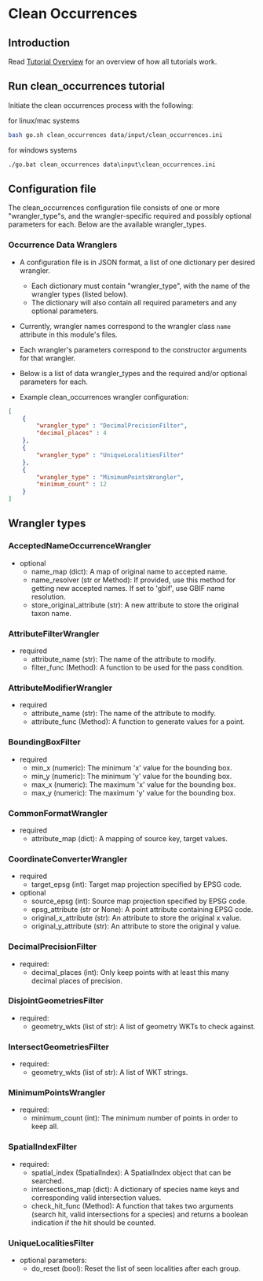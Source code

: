 # Clean Occurrences

## Introduction

Read [Tutorial Overview](../tutorial/overview.md) for an overview of how all tutorials work. 

## Run clean_occurrences tutorial 

Initiate the clean occurrences process with the following:

for linux/mac systems

```zsh
bash go.sh clean_occurrences data/input/clean_occurrences.ini
```

for windows systems

```cmd
./go.bat clean_occurrences data\input\clean_occurrences.ini
```

## Configuration file

The clean_occurrences configuration file consists of one or more "wrangler_type"s, and the wrangler-specific 
required and possibly optional parameters for each.  Below are the available wrangler_types. 

### Occurrence Data Wranglers

* A configuration file is in JSON format, a list of one dictionary per desired wrangler.
  * Each dictionary must contain "wrangler_type", with the name of the wrangler types (listed below).
  * The dictionary will also contain all required parameters and any optional parameters.

* Currently, wrangler names correspond to the wrangler class `name` attribute in this module's files.
* Each wrangler's parameters correspond to the constructor arguments for that wrangler.
* Below is a list of data wrangler_types and the required and/or optional parameters for each.
* Example clean_occurrences wrangler configuration:

```json
[
    {
        "wrangler_type" : "DecimalPrecisionFilter",
        "decimal_places" : 4
    },
    {
        "wrangler_type" : "UniqueLocalitiesFilter"
    },
    {
        "wrangler_type" : "MinimumPointsWrangler",
        "minimum_count" : 12
    }
]

```

## Wrangler types

### AcceptedNameOccurrenceWrangler
* optional
  * name_map (dict): A map of original name to accepted name.
  * name_resolver (str or Method): If provided, use this method for getting new accepted names.
    If set to 'gbif', use GBIF name resolution.
  * store_original_attribute (str): A new attribute to store the
    original taxon name.

### AttributeFilterWrangler
* required
  * attribute_name (str): The name of the attribute to modify.
  * filter_func (Method): A function to be used for the pass condition.

### AttributeModifierWrangler
* required
  * attribute_name (str): The name of the attribute to modify.
  * attribute_func (Method): A function to generate values for a point.

### BoundingBoxFilter
* required
  * min_x (numeric): The minimum 'x' value for the bounding box.
  * min_y (numeric): The minimum 'y' value for the bounding box.
  * max_x (numeric): The maximum 'x' value for the bounding box.
  * max_y (numeric): The maximum 'y' value for the bounding box.

### CommonFormatWrangler
* required
  * attribute_map (dict): A mapping of source key, target values.

### CoordinateConverterWrangler
* required
  * target_epsg (int): Target map projection specified by EPSG code.
* optional
  * source_epsg (int): Source map projection specified by EPSG code.
  * epsg_attribute (str or None): A point attribute containing EPSG code.
  * original_x_attribute (str): An attribute to store the original x value.
  * original_y_attribute (str): An attribute to store the original y value.

### DecimalPrecisionFilter
* required:
  * decimal_places (int): Only keep points with at least this many decimal places of precision.

### DisjointGeometriesFilter
* required:
  * geometry_wkts (list of str): A list of geometry WKTs to check against.

### IntersectGeometriesFilter
* required:
  * geometry_wkts (list of str): A list of WKT strings.

### MinimumPointsWrangler
* required:
  * minimum_count (int): The minimum number of points in order to keep all.

### SpatialIndexFilter
* required:
  * spatial_index (SpatialIndex): A SpatialIndex object that can be searched.
  * intersections_map (dict): A dictionary of species name keys and corresponding valid intersection values.
  * check_hit_func (Method): A function that takes two arguments (search hit, valid intersections for a species)
    and returns a boolean indication if the hit should be counted.

### UniqueLocalitiesFilter
* optional parameters:
  * do_reset (bool): Reset the list of seen localities after each group.
